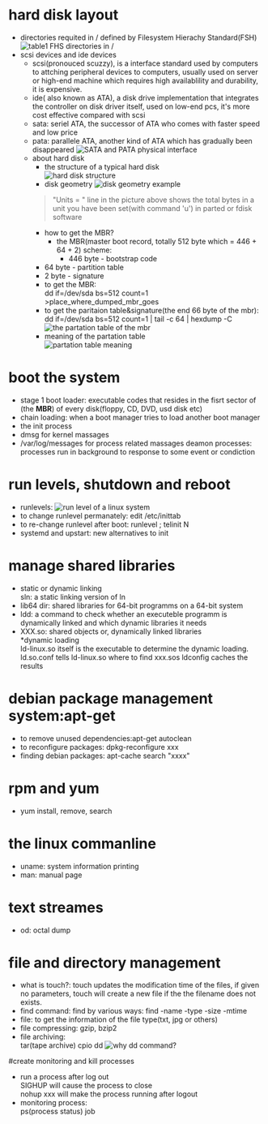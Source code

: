 # hard disk layout 
* directories requited in / defined by Filesystem Hierachy
Standard(FSH) ![table1 FHS directories in /](imgs/fhs_directories_in_root.png)  
* scsi devices and ide devices  
  * scsi(pronouced scuzzy), is a interface standard used by computers to attching peripheral devices to computers, usually used on server or high-end machine which requires high availablility and durability, it is expensive.  
  * ide( also known as ATA), a disk drive implementation that integrates the controller on disk driver itself, used on low-end pcs, it's more cost effective compared with scsi  
  * sata: seriel ATA, the successor of ATA who comes with faster speed and low price  
  * pata: parallele ATA, another kind of ATA which has gradually been disappeared ![SATA and PATA physical interface](imgs/sata_pata.jpg)   
  * about hard disk  
    * the structure of a typical hard disk   
      ![hard disk structure](imgs/hd_schematic.png)  
    * disk geometry ![disk geometry example](imgs/geometry_disk.png "taken from tldp")  
     > "Units = " line in the picture above shows the total bytes in a unit you have been set(with command 'u') in parted or fdisk software  
     * how to get the MBR?  
       * the MBR(master boot record, totally 512 byte which = 446 + 64 + 2) scheme:  
     	  * 446 byte - bootstrap code  
	  * 64 byte - partition table  
	  * 2 byte - signature  
       * to get the MBR:  
       	 dd if=/dev/sda bs=512 count=1 >place_where_dumped_mbr_goes  
       * to get the paritaion table&signature(the end 66 byte of the mbr):  
      	 dd if=/dev/sda bs=512 count=1 | tail -c 64 | hexdump -C  
	  ![the partation table of the mbr](imgs/mbr_ptable.png)  
      * meaning of the partation table  
      ![partation table meaning](/imgs/ptable_code_meaning.png)  

# boot the system  
* stage 1 boot loader: executable codes that resides in the fisrt
sector of (the __MBR__) of every disk(floppy, CD, DVD, usd disk etc)  
* chain loading: when a boot manager tries to load another boot
manager   
* the init process  
* dmsg for kernel massages  
* /var/log/messages for process related massages
  deamon processes: processes run in background to response to some
  event or condiction  

# run levels, shutdown and reboot  
* runlevels: ![run level of a linux system](imgs/run_levels.png)  
* to change runlevel permanately: edit /etc/inittab  
* to re-change runlevel after boot: runlevel ; telinit N  
* systemd and upstart: new alternatives to init  

# manage shared libraries  
* static or dynamic linking  
sln: a static linking version of ln  
* lib64 dir: shared libraries for 64-bit programms on a 64-bit system  
* ldd: a command to check whether an executeble programm is  
dynamically linked and which dynamic libraries it needs  
* XXX.so: shared objects or, dynamically linked libraries  
*dynamic loading  
 ld-linux.so itself is the executable to determine the dynamic loading.
 ld.so.conf tells ld-linux.so where to find xxx.sos
 ldconfig caches the results  

# debian package management system:apt-get  
* to remove unused dependencies:apt-get autoclean  
* to reconfigure packages: dpkg-reconfigure xxx  
* finding debian packages: apt-cache search "xxxx"  

# rpm and yum  
* yum install, remove, search  

# the linux commanline  
* uname: system information printing  
* man: manual page  
# text streames  
* od: octal dump  

# file and directory management  
* what is touch?: touch updates the modification time of the files, if
given no parameters, touch will create a new file if the the filename
does not exists.  
* find command: find by various ways: find -name -type -size -mtime  
* file: to get the information of the file type(txt, jpg or others)  
* file compressing: gzip, bzip2  
* file archiving:   
  tar(tape archive)
  cpio
  dd ![why dd command?](imgs/why_dd.png)  

#create monitoring and kill processes  
* run a process after log out  
  SIGHUP will cause the process to close  
  nohup xxx will make the process running after logout  
 * monitoring process:  
 ps(process status)
 job

